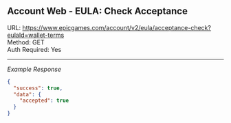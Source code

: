 ## Account Web - EULA: Check Acceptance

URL: https://www.epicgames.com/account/v2/eula/acceptance-check?eulaId=wallet-terms \
Method: GET \
Auth Required: Yes

---

_Example Response_

```json
{
  "success": true,
  "data": {
    "accepted": true
  }
}
```
